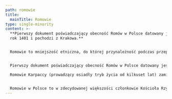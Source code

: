 ```yaml
---
path: romowie
title:
  mainTitle: Romowie
type: single-minority
content: >-
  **Pierwszy dokument poświadczający obecność Romów w Polsce datowany jest na
  rok 1401 i pochodzi z Krakowa.**


  Romowie to mniejszość etniczna, do której przynależność podczas przeprowadzonego w 2011 r. Narodowego spisu powszechnego ludności i mieszkań zadeklarowało 16 725 obywateli polskich (wedle danych poprzedniego Narodowego spisu powszechnego z 2002 r. liczebność mniejszości romskiej wynosiła 12 731 osób), w tym: w województwie dolnośląskim – 2 028 osób (według Narodowego Spisu Powszechnego Ludności i Mieszkań z 2002 r. – 1 319), małopolskim – 1 735 (według Narodowego Spisu Powszechnego Ludności i Mieszkań z 2002 r. – 1 678), śląskim – 1 733 (według Narodowego Spisu powszechnego Ludności i Mieszkań z 2002 r. – 1 189). Romowie w Polsce należą do pięciu grup: najliczniejszą jest grupa Bergitka Roma, kolejne to Polska Roma, Lowarzy, Kelderasze oraz niewielka grupa Sinti.


  Pierwszy dokument poświadczający obecność Romów w Polsce datowany jest na rok 1401 i pochodzi z Krakowa. Od XV w. wzdłuż łuku Karpat i od strony Niziny Węgierskiej przybywały do Polski i osiedlały się grupy wędrujących Romów. Ich potomkami są Romowie Karpaccy. Od XVI wieku do Polski zaczęli przybywać z Niemiec Romowie nazwani później Polska Roma. W II połowie XIX w. z terenów Siedmiogrodu i Wołoszczyzny rozpoczęła się migracja Kełderaszy (Kelderari - kotlarze) i Lowarów (Lovari - handlarze końmi).\

  Romowie Karpaccy (prowadzący osiadły tryb życia od kilkuset lat) zamieszkują głównie górskie tereny województwa małopolskiego. Największy odsetek osób narodowości romskiej zamieszkuje gminę wiejską Bukowina Tatrzańska w powiecie tatrzańskim, gdzie 1,10 % mieszkańców gminy zadeklarowało w trakcie spisu powszechnego w 2002 r. narodowość romską. Stosunkowo duże skupiska osób należących do grupy Bergitka Roma znajdują się także w miastach Górnego i Dolnego Śląska oraz w krakowskiej Nowej Hucie, gdzie w latach 50-tych XX wieku zatrudniano Romów w ramach tzw. polityki produktywizacyjnej. Większość Romów należących do pozostałych trzech grup prowadziła niegdyś wędrowny tryb życia. Obecnie przedstawiciele tych społeczności mieszkają głównie w miastach: Warszawie, Poznaniu, Wrocławiu, Łodzi, Krakowie, Mielcu i Puławach oraz wielu mniejszych ośrodkach miejskich. Jest to konsekwencją przymusowej polityki osiedleńczej prowadzonej przez władze PRL.


  Romowie w Polsce to w zdecydowanej większości członkowie Kościoła Rzymskokatolickiego, choć od kilku lat widoczny jest udział Romów w Kościele Zielonoświątkowym oraz Związku Świadków Jehowy. W kraju zarejestrowanych jest ponad 80 romskich organizacji pozarządowych.
---
```


